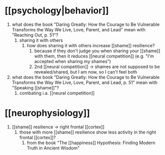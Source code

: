 # [[psychology|behavior]]
1. what does the book "Daring Greatly: How the Courage to Be Vulnerable Transforms the Way We Live, Love, Parent, and Lead" mean with "Reaching Out, p. 51"?
	1. sharing it with others
		1. how does sharing it with others increase [[shame]] resilience?
			1. because if they don't judge you when sharing your [[shame]] with them, then it reduces [[neural competition]] (e.g. "I'm accepted when sharing my shames")
			2. 2nd [[neural competition]] → shames are not supposed to be revealed/shared, but I am now, so I can't feel both
2. what does the book "Daring Greatly: How the Courage to Be Vulnerable Transforms the Way We Live, Love, Parent, and Lead, p. 51" mean with "Speaking [[shame]]"?
	1. combating i.a. [[neural competition]]
# [[neurophysiology]]
1. [[shame]] resilience → right frontal [[cortex]]
	1. those with more [[shame]] resilience show less activity in the right frontal [[cortex]]?
		1. from the book "The [[happiness]] Hypothesis: Finding Modern Truth in Ancient Wisdom"